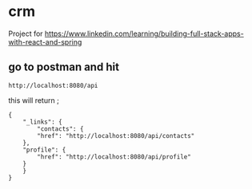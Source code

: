 # crm
Project for https://www.linkedin.com/learning/building-full-stack-apps-with-react-and-spring



## go to postman and hit
    http://localhost:8080/api

this will return ;
    
    {
        "_links": {
            "contacts": {
            "href": "http://localhost:8080/api/contacts"
        },
        "profile": {
            "href": "http://localhost:8080/api/profile"
        }
        }
    }